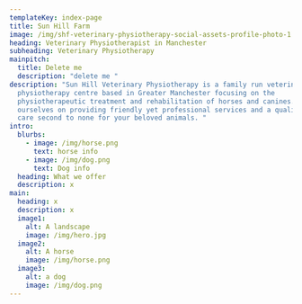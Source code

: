 ```yaml
---
templateKey: index-page
title: Sun Hill Farm
image: /img/shf-veterinary-physiotherapy-social-assets-profile-photo-1.jpg
heading: Veterinary Physiotherapist in Manchester
subheading: Veterinary Physiotherapy
mainpitch:
  title: Delete me
  description: "delete me "
description: "Sun Hill Veterinary Physiotherapy is a family run veterinary
  physiotherapy centre based in Greater Manchester focusing on the
  physiotherapeutic treatment and rehabilitation of horses and canines. We pride
  ourselves on providing friendly yet professional services and a quality of
  care second to none for your beloved animals. "
intro:
  blurbs:
    - image: /img/horse.png
      text: horse info
    - image: /img/dog.png
      text: Dog info
  heading: What we offer
  description: x
main:
  heading: x
  description: x
  image1:
    alt: A landscape
    image: /img/hero.jpg
  image2:
    alt: A horse
    image: /img/horse.png
  image3:
    alt: a dog
    image: /img/dog.png
---
```

